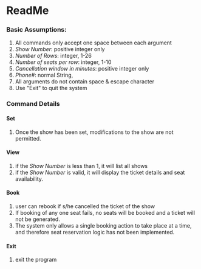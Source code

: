 # ReadMe
### Basic Assumptions:
1. All commands only accept one space between each argument
2. *Show Number*: positive integer only
3. *Number of Rows*: integer, 1-26
4. *Number of seats per row*: integer, 1-10
5. *Cancellation window in minutes*: positive integer only
6. *Phone#*: normal String,
7. All arguments do not contain space & escape character
8. Use "Exit" to quit the system

### Command Details

#### Set
1. Once the show has been set, modifications to the show are not permitted.

#### View 
1. if the *Show Number* is less than 1, it will list all shows
2. if the *Show Number* is valid, it will display the ticket details and seat availability.

#### Book
1. user can rebook if s/he cancelled the ticket of the show
2. If booking of any one seat fails, no seats will be booked and a ticket will not be generated.
3. The system only allows a single booking action to take place at a time, and therefore seat reservation logic has not been implemented.

#### Exit
1. exit the program

